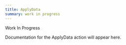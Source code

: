 ```yaml
---
title: ApplyData
summary: work in progress
---
```


Work In Progress

Documentation for the ApplyData action will appear here.
